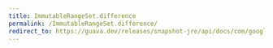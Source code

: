 ```yaml
---
title: ImmutableRangeSet.difference
permalink: /ImmutableRangeSet.difference/
redirect_to: https://guava.dev/releases/snapshot-jre/api/docs/com/google/common/collect/ImmutableRangeSet.html#difference-com.google.common.collect.RangeSet-
---
```

